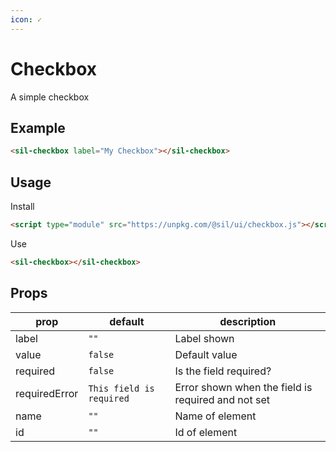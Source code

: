 ```yaml
---
icon: ✓
---
```


# Checkbox

<script type="module" src="/assets/dist/checkbox.js"></script>

A simple checkbox

## Example

<sil-checkbox label="My Checkbox"></sil-checkbox>

```html
<sil-checkbox label="My Checkbox"></sil-checkbox>
```

## Usage

Install

```html
<script type="module" src="https://unpkg.com/@sil/ui/checkbox.js"></script>
```

Use

```html
<sil-checkbox></sil-checkbox>
```

## Props

| prop          | default                  | description                                        |
| ------------- | ------------------------ | -------------------------------------------------- |
| label         | `""`                     | Label shown                                        |
| value         | `false`                  | Default value                                      |
| required      | `false`                  | Is the field required?                             |
| requiredError | `This field is required` | Error shown when the field is required and not set |
| name          | `""`                     | Name of element                                    |
| id            | `""`                     | Id of element                                      |
